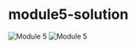 # module5-solution

![Module 5](https://user-images.githubusercontent.com/125979894/220355069-598fe69a-f6ff-4b5a-b562-fd66c0df3069.PNG)
![Module 5](https://user-images.githubusercontent.com/125979894/220355099-1194fb16-a18b-45d6-b9af-851d819bf442.PNG)
